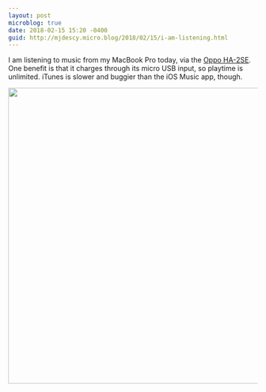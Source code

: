 ```yaml
---
layout: post
microblog: true
date: 2018-02-15 15:20 -0400
guid: http://mjdescy.micro.blog/2018/02/15/i-am-listening.html
---
```

I am listening to music from my MacBook Pro today, via the [Oppo HA-2SE](https://www.oppodigital.com/headphone-amplifier-ha-2SE/). One benefit is that it charges through its micro USB input, so playtime is unlimited. iTunes is slower and buggier than the iOS Music app, though.

<img src="http://mjdescy.micro.blog/uploads/2018/1cf4df3302.jpg" width="600" height="599" />
